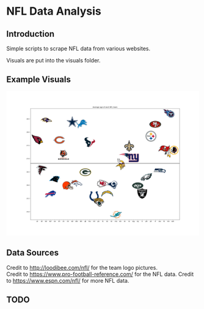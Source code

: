 # NFL Data Analysis

## Introduction

Simple scripts to scrape NFL data from various websites. 

Visuals are put into the visuals folder.

## Example Visuals

![](https://github.com/klobby19/nfl/blob/master/Visuals/avgage.png?raw=true)

## Data Sources

Credit to http://loodibee.com/nfl/ for the team logo pictures.  
Credit to https://www.pro-football-reference.com/ for the NFL data.
Credit to https://www.espn.com/nfl/ for more NFL data.

## TODO
